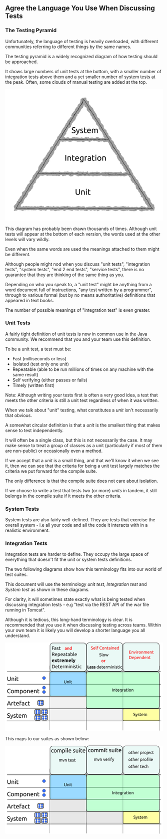 ## Agree the Language You Use When Discussing Tests

### The Testing Pyramid

Unfortunately, the language of testing is heavily overloaded, with different communities referring to different things by the same names.

The testing pyramid is a widely recognized diagram of how testing should be approached.

It shows large numbers of unit tests at the bottom, with a smaller number of integration tests above them and a yet smaller number of system tests at the peak. Often, some clouds of manual testing are added at the top.

![The testing pyramid](../generated/images/svg/pyramid.png)

This diagram has probably been drawn thousands of times. Although unit tests will appear at the bottom of each version, the words used at the other levels will vary wildly.

Even when the same words are used the meanings attached to them might be different.

Although people might nod when you discuss "unit tests", "integration tests", "system tests", "end 2 end tests", "service tests", there is no guarantee that they are thinking of the same thing as you.

Depending on who you speak to, a "unit test" might be anything from a word document full of instructions, "any test written by a programmer", through to various formal (but by no means authoritative) definitions that appeared in text books.

The number of possible meanings of "integration test" is even greater.

### Unit Tests

A fairly tight definition of unit tests is now in common use in the Java community. We recommend that you and your team use this definition.

To be a unit test, a test must be:

* Fast (milliseconds or less)
* Isolated (test only one unit)
* Repeatable (able to be run millions of times on any machine with the same result)
* Self verifying (either passes or fails)
* Timely (written first)

Note: Although writing your tests first is often a very good idea, a test that meets the other criteria is still a unit test regardless of when it was written.

When we talk about "unit" testing, what constitutes a *unit* isn't necessarily that obvious.

A somewhat circular definition is that a *unit* is the smallest thing that makes sense to test independently.

It will often be a single class, but this is not necessarily the case. It may make sense to treat a group of classes as a unit (particularly if most of them are non-public) or occasionally even a method.

If we accept that a *unit* is a small thing, and that we'll know it when we see it, then we can see that the criteria for being a unit test largely matches the criteria we put forward for the compile suite.

The only difference is that the compile suite does not care about isolation.

If we choose to write a test that tests two (or more) *units* in tandem, it still belongs in the compile suite if it meets the other criteria.

<!-- nopb -->
### System Tests

System tests are also fairly well-defined. They are tests that exercise the overall system - i.e all your code and all the code it interacts with in a realistic environment.

<!-- endnopb -->

### Integration Tests

Integration tests are harder to define. They occupy the large space of everything that doesn't fit the unit or system tests definitions.

The two following diagrams show how this terminology fits into our world of test suites.

This document will use the terminology *unit test*, *Integration test* and *System test* as shown in these diagrams.

For clarity, it will sometimes state exactly what is being tested when discussing integration tests - e.g "test via the REST API of the war file running in Tomcat".

Although it is tedious, this long-hand terminology is clear. It is recommended that you use it when discussing testing across teams. Within your own team it is likely you will develop a shorter language you all understand.

![Properties of different test types](../generated/images/svg/test_types.png)

This maps to our suites as shown below:

![Test suites](../generated/images/svg/test_types_maven.png)
